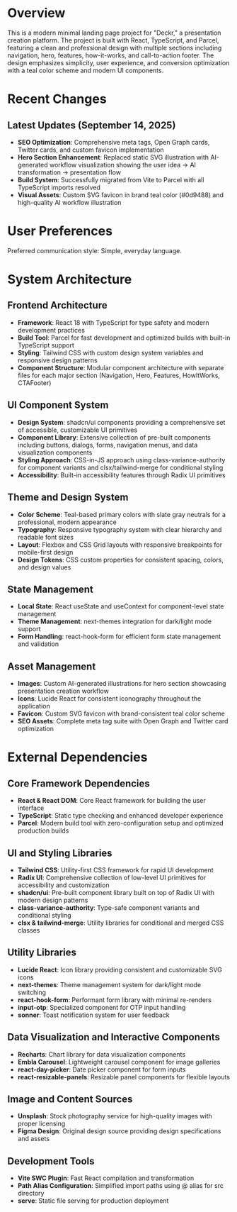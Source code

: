 # Overview

This is a modern minimal landing page project for "Deckr," a presentation creation platform. The project is built with React, TypeScript, and Parcel, featuring a clean and professional design with multiple sections including navigation, hero, features, how-it-works, and call-to-action footer. The design emphasizes simplicity, user experience, and conversion optimization with a teal color scheme and modern UI components.

# Recent Changes

## Latest Updates (September 14, 2025)
- **SEO Optimization**: Comprehensive meta tags, Open Graph cards, Twitter cards, and custom favicon implementation
- **Hero Section Enhancement**: Replaced static SVG illustration with AI-generated workflow visualization showing the user idea → AI transformation → presentation flow
- **Build System**: Successfully migrated from Vite to Parcel with all TypeScript imports resolved
- **Visual Assets**: Custom SVG favicon in brand teal color (#0d9488) and high-quality AI workflow illustration

# User Preferences

Preferred communication style: Simple, everyday language.

# System Architecture

## Frontend Architecture
- **Framework**: React 18 with TypeScript for type safety and modern development practices
- **Build Tool**: Parcel for fast development and optimized builds with built-in TypeScript support
- **Styling**: Tailwind CSS with custom design system variables and responsive design patterns
- **Component Structure**: Modular component architecture with separate files for each major section (Navigation, Hero, Features, HowItWorks, CTAFooter)

## UI Component System
- **Design System**: shadcn/ui components providing a comprehensive set of accessible, customizable UI primitives
- **Component Library**: Extensive collection of pre-built components including buttons, dialogs, forms, navigation menus, and data visualization components
- **Styling Approach**: CSS-in-JS approach using class-variance-authority for component variants and clsx/tailwind-merge for conditional styling
- **Accessibility**: Built-in accessibility features through Radix UI primitives

## Theme and Design System
- **Color Scheme**: Teal-based primary colors with slate gray neutrals for a professional, modern appearance
- **Typography**: Responsive typography system with clear hierarchy and readable font sizes
- **Layout**: Flexbox and CSS Grid layouts with responsive breakpoints for mobile-first design
- **Design Tokens**: CSS custom properties for consistent spacing, colors, and design values

## State Management
- **Local State**: React useState and useContext for component-level state management
- **Theme Management**: next-themes integration for dark/light mode support
- **Form Handling**: react-hook-form for efficient form state management and validation

## Asset Management
- **Images**: Custom AI-generated illustrations for hero section showcasing presentation creation workflow
- **Icons**: Lucide React for consistent iconography throughout the application
- **Favicon**: Custom SVG favicon with brand-consistent teal color scheme
- **SEO Assets**: Complete meta tag suite with Open Graph and Twitter card optimization

# External Dependencies

## Core Framework Dependencies
- **React & React DOM**: Core React framework for building the user interface
- **TypeScript**: Static type checking and enhanced developer experience
- **Parcel**: Modern build tool with zero-configuration setup and optimized production builds

## UI and Styling Libraries
- **Tailwind CSS**: Utility-first CSS framework for rapid UI development
- **Radix UI**: Comprehensive collection of low-level UI primitives for accessibility and customization
- **shadcn/ui**: Pre-built component library built on top of Radix UI with modern design patterns
- **class-variance-authority**: Type-safe component variants and conditional styling
- **clsx & tailwind-merge**: Utility libraries for conditional and merged CSS classes

## Utility Libraries
- **Lucide React**: Icon library providing consistent and customizable SVG icons
- **next-themes**: Theme management system for dark/light mode switching
- **react-hook-form**: Performant form library with minimal re-renders
- **input-otp**: Specialized component for OTP input handling
- **sonner**: Toast notification system for user feedback

## Data Visualization and Interactive Components
- **Recharts**: Chart library for data visualization components
- **Embla Carousel**: Lightweight carousel component for image galleries
- **react-day-picker**: Date picker component for form inputs
- **react-resizable-panels**: Resizable panel components for flexible layouts

## Image and Content Sources
- **Unsplash**: Stock photography service for high-quality images with proper licensing
- **Figma Design**: Original design source providing design specifications and assets

## Development Tools
- **Vite SWC Plugin**: Fast React compilation and transformation
- **Path Alias Configuration**: Simplified import paths using @ alias for src directory
- **serve**: Static file serving for production deployment